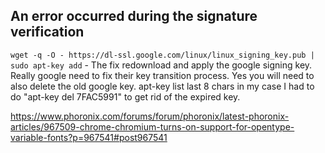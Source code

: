 ## An error occurred during the signature verification

`wget -q -O - https://dl-ssl.google.com/linux/linux_signing_key.pub | sudo apt-key add` - The fix redownload and apply the google signing key. Really google need to fix their key transition process. Yes you will need to also delete the old google key. apt-key list last 8 chars in my case I had to do "apt-key del 7FAC5991" to get rid of the expired key.

https://www.phoronix.com/forums/forum/phoronix/latest-phoronix-articles/967509-chrome-chromium-turns-on-support-for-opentype-variable-fonts?p=967541#post967541
